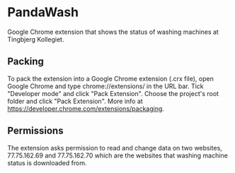 # PandaWash
Google Chrome extension that shows the status of washing machines at
Tingbjerg Kollegiet.

## Packing
To pack the extension into a Google Chrome extension (.crx file), open Google Chrome and type chrome://extensions/ in the URL bar. Tick "Developer mode" and click "Pack Extension". Choose the project's root folder and click "Pack Extension". More info at https://developer.chrome.com/extensions/packaging.

## Permissions
The extension asks permission to read and change data on two websites, 77.75.162.69 and 77.75.162.70 which are the websites that washing machine status is downloaded from.
